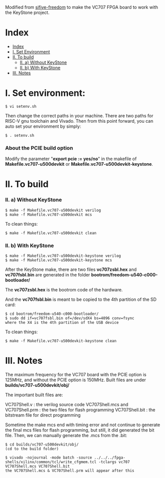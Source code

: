 Modified from [sifive-freedom](https://github.com/sifive/freedom) to make the VC707 FPGA board to work with the KeyStone project.

# Index

- [Index](#index)
- [I. Set Environment](#i-set-environment)
- [II. To build](#ii-to-build)
  * [II. a) Without KeyStone](#ii-a-without-keystone)
  * [II. b) With KeyStone](#ii-b-with-keystone)
- [III. Notes](#iii-notes)

# I. Set environment:

	$ vi setenv.sh

Then change the correct paths in your machine. There are two paths for RISC-V gnu toolchain and Vivado.	Then from this point forward, you can auto set your environment by simply:

	$ . setenv.sh

### About the PCIE build option

Modify the parameter "**export pcie := yes/no**" in the makefile of **Makefile.vc707-u500devkit** or **Makefile.vc707-u500devkit-keystone**.

# II. To build

### II. a) Without KeyStone

	$ make -f Makefile.vc707-u500devkit verilog
	$ make -f Makefile.vc707-u500devkit mcs
	
To clean things:
	
	$ make -f Makefile.vc707-u500devkit clean

### II. b) With KeyStone

	$ make -f Makefile.vc707-u500devkit-keystone verilog
	$ make -f Makefile.vc707-u500devkit-keystone mcs

After the KeyStone make, there are two files **vc707zsbl.hex** and **vc707fsbl.bin** are generated in the folder **bootrom/freedom-u540-c000-bootloader/**

The **vc707zsbl.hex** is the bootrom code of the hardware.

And the **vc707fsbl.bin** is meant to be copied to the 4th partition of the SD card:

	$ cd bootrom/freedom-u540-c000-bootloader/
	$ sudo dd if=vc707fsbl.bin of=/dev/sdX4 bs=4096 conv=fsync
	where the X4 is the 4th partition of the USB device
	
To clean things:

	$ make -f Makefile.vc707-u500devkit-keystone clean

# III. Notes

The maximum frequency for the VC707 board with the PCIE option is 125MHz, and without the PCIE option is 150MHz. Built files are under **builds/vc707-u500devkit/obj/**

The important built files are:
	
   VC707Shell.v				: the verilog source code
   VC707Shell.mcs and VC707Shell.prm	: the two files for flash programming
   VC707Shell.bit			: the bitstream file for direct programming

Sometime the make mcs end with timing error and not continue to generate the final mcs files for flash programming, but still, it did generated the bit file. Then, we can manually generate the .mcs from the .bit:

	$ cd builds/vc707-u500devkit/obj/
	(cd to the build folder)
	
	$ vivado -nojournal -mode batch -source ../../../fpga-shells/xilinx/common/tcl/write_cfgmem.tcl -tclargs vc707 VC707Shell.mcs VC707Shell.bit
	the VC707Shell.mcs & VC707Shell.prm will appear after this
